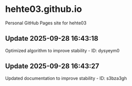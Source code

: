 # hehte03.github.io
Personal GitHub Pages site for hehte03

## Update 2025-09-28 16:43:18
Optimized algorithm to improve stability - ID: dysyeym0


## Update 2025-09-28 16:43:27
Updated documentation to improve stability - ID: s3bza3gh

